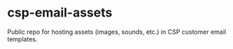 # csp-email-assets
Public repo for hosting assets (images, sounds, etc.) in CSP customer email templates.
